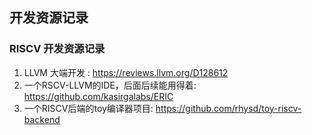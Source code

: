 ## 开发资源记录

### RISCV 开发资源记录
1. LLVM 大端开发 : https://reviews.llvm.org/D128612
2. 一个RSCV-LLVM的IDE，后面后续能用得着: https://github.com/kasirgalabs/ERIC
3. 一个RISCV后端的toy编译器项目: https://github.com/rhysd/toy-riscv-backend